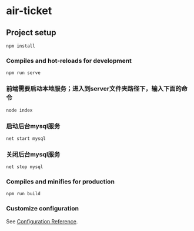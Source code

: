 # air-ticket

## Project setup
```
npm install
```

### Compiles and hot-reloads for development
```
npm run serve
```

### 前端需要启动本地服务；进入到server文件夹路径下，输入下面的命令
```
node index
```

### 启动后台mysql服务
```
net start mysql
```
### 关闭后台mysql服务
```
net stop mysql
```

### Compiles and minifies for production
```
npm run build
```

### Customize configuration
See [Configuration Reference](https://cli.vuejs.org/config/).
